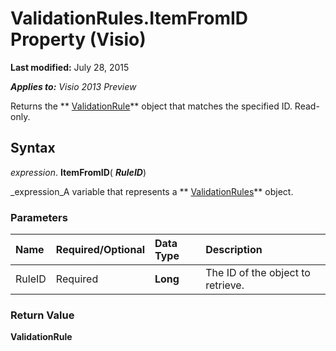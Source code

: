 
# ValidationRules.ItemFromID Property (Visio)

 **Last modified:** July 28, 2015

 _**Applies to:** Visio 2013 Preview_

Returns the  ** [ValidationRule](c9efb9b4-10b0-b6aa-cc78-2a01fd3e8357.md)** object that matches the specified ID. Read-only.


## Syntax

 _expression_. **ItemFromID**( **_RuleID_**)

 _expression_A variable that represents a  ** [ValidationRules](e7a1a5c6-02a7-2dc2-7a73-cc84821e077e.md)** object.


### Parameters



|**Name**|**Required/Optional**|**Data Type**|**Description**|
|:-----|:-----|:-----|:-----|
|RuleID|Required| **Long**|The ID of the object to retrieve.|

### Return Value

 **ValidationRule**

